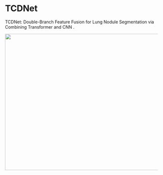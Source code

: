 # TCDNet
TCDNet: Double-Branch Feature Fusion for Lung Nodule Segmentation via Combining Transformer and CNN
.<div align=center><img src="https://github.com/user-attachments/assets/64fcdb75-8419-45c9-8444-b4a655419652" width="900" height="450" /></div>

